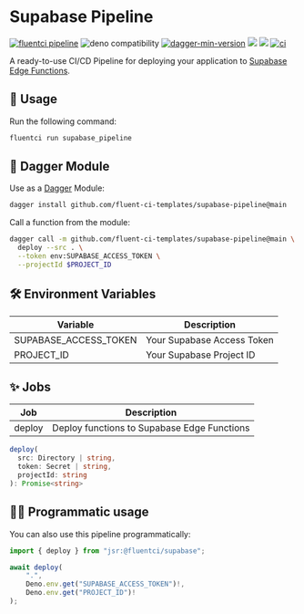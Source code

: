 # Supabase Pipeline

[![fluentci pipeline](https://img.shields.io/badge/dynamic/json?label=pkg.fluentci.io&labelColor=%23000&color=%23460cf1&url=https%3A%2F%2Fapi.fluentci.io%2Fv1%2Fpipeline%2Fsupabase_pipeline&query=%24.version)](https://pkg.fluentci.io/supabase_pipeline)
![deno compatibility](https://shield.deno.dev/deno/^1.41)
[![dagger-min-version](https://img.shields.io/badge/dagger-v0.10.0-blue?color=3D66FF&labelColor=000000)](https://dagger.io)
[![](https://jsr.io/badges/@fluentci/supabase)](https://jsr.io/@fluentci/supabase)
[![](https://img.shields.io/codecov/c/gh/fluent-ci-templates/supabase-pipeline)](https://codecov.io/gh/fluent-ci-templates/supabase-pipeline)
[![ci](https://github.com/fluent-ci-templates/supabase-pipeline/actions/workflows/ci.yml/badge.svg)](https://github.com/fluent-ci-templates/supabase-pipeline/actions/workflows/ci.yml)

A ready-to-use CI/CD Pipeline for deploying your application to [Supabase Edge Functions](https://supabase.com/edge-functions).

## 🚀 Usage

Run the following command:

```bash
fluentci run supabase_pipeline
```

## 🧩 Dagger Module

Use as a [Dagger](https://dagger.io) Module:

```bash
dagger install github.com/fluent-ci-templates/supabase-pipeline@main
```

Call a function from the module:

```bash
dagger call -m github.com/fluent-ci-templates/supabase-pipeline@main \
  deploy --src . \
  --token env:SUPABASE_ACCESS_TOKEN \
  --projectId $PROJECT_ID
```

## 🛠️ Environment Variables

| Variable              | Description                   |
|-----------------------|-------------------------------|
| SUPABASE_ACCESS_TOKEN | Your Supabase Access Token    |
| PROJECT_ID            | Your Supabase Project ID      |

## ✨ Jobs

| Job         | Description                                                |
|-------------|------------------------------------------------------------|
| deploy      | Deploy functions to Supabase Edge Functions                |

```typescript
deploy(
  src: Directory | string,
  token: Secret | string,
  projectId: string
): Promise<string>
```

## 👨‍💻 Programmatic usage

You can also use this pipeline programmatically:

```typescript
import { deploy } from "jsr:@fluentci/supabase";

await deploy(
    ".", 
    Deno.env.get("SUPABASE_ACCESS_TOKEN")!, 
    Deno.env.get("PROJECT_ID")!
);

```
